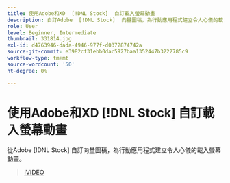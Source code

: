 ```yaml
---
title: 使用Adobe和XD  [!DNL Stock]  自訂載入螢幕動畫
description: 自訂Adobe  [!DNL Stock]  向量圖稿，為行動應用程式建立令人心儀的載入畫面動畫
role: User
level: Beginner, Intermediate
thumbnail: 331814.jpg
exl-id: d4763946-dada-4946-977f-d0372874742a
source-git-commit: e3982cf31ebb0dac5927baa1352447b3222785c9
workflow-type: tm+mt
source-wordcount: '50'
ht-degree: 0%

---
```


# 使用Adobe和XD [!DNL Stock] 自訂載入螢幕動畫

從Adobe [!DNL Stock] 自訂向量圖稿，為行動應用程式建立令人心儀的載入螢幕動畫。

>[!VIDEO](https://video.tv.adobe.com/v/331814?hidetitle=true)
